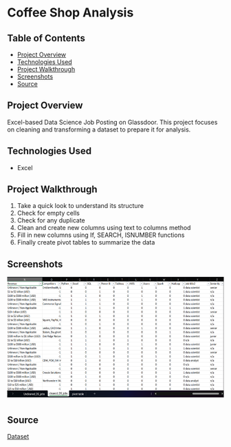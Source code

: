 # Coffee Shop Analysis

## Table of Contents
+ [Project Overview](#Project-overview)
+ [Technologies Used](#Technologies-Used)
+ [Project Walkthrough](#Project-Walkthrough)
+ [Screenshots](#Screenshots)
+ [Source](#Source)

## Project Overview
 Excel-based Data Science Job Posting on Glassdoor. This project focuses on cleaning and transforming a dataset to prepare it for analysis.
 
## Technologies Used
+ Excel

## Project Walkthrough
1. Take a quick look to understand its structure
2. Check for empty cells
3. Check for any duplicate
4. Clean and create new columns using text to columns method
5. Fill in new columns using If, SEARCH, ISNUMBER functions
6. Finally create pivot tables to summarize the data 


## Screenshots
<div style="display: flex; flex-direction: row;">
  <img  style="margin-bottom: 10px;" src="https://github.com/NilArj/Data-Jobs/blob/0e6ec554ba1135d4b926344b3d659ac00fe43963/Images/Captura%20de%20pantalla%202023-08-24%20215536.png" alt="visualization insights" width="600" height="280">

</div>

## Source
[Dataset](https://www.kaggle.com/datasets/rashikrahmanpritom/data-science-job-posting-on-glassdoor?select=Uncleaned_DS_jobs.csv)
